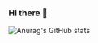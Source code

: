 ### Hi there 👋

![Anurag's GitHub stats](https://github-readme-stats.vercel.app/api?username=BeatrizCPerez&show_icons=true&theme=radical)
